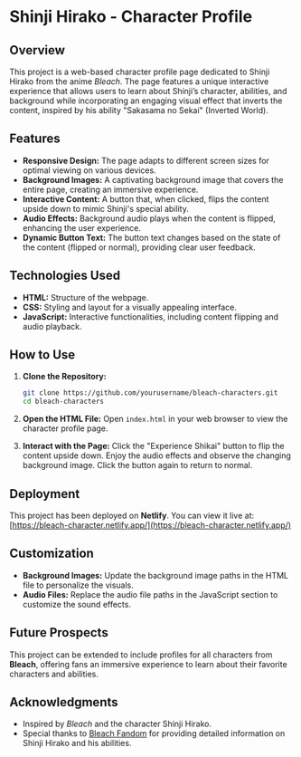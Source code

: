 # Shinji Hirako - Character Profile

## Overview

This project is a web-based character profile page dedicated to Shinji Hirako from the anime *Bleach*. The page features a unique interactive experience that allows users to learn about Shinji’s character, abilities, and background while incorporating an engaging visual effect that inverts the content, inspired by his ability "Sakasama no Sekai" (Inverted World).

## Features

- **Responsive Design:** The page adapts to different screen sizes for optimal viewing on various devices.
- **Background Images:** A captivating background image that covers the entire page, creating an immersive experience.
- **Interactive Content:** A button that, when clicked, flips the content upside down to mimic Shinji's special ability.
- **Audio Effects:** Background audio plays when the content is flipped, enhancing the user experience.
- **Dynamic Button Text:** The button text changes based on the state of the content (flipped or normal), providing clear user feedback.

## Technologies Used

- **HTML:** Structure of the webpage.
- **CSS:** Styling and layout for a visually appealing interface.
- **JavaScript:** Interactive functionalities, including content flipping and audio playback.

## How to Use

1. **Clone the Repository:**
   ```bash
   git clone https://github.com/yourusername/bleach-characters.git
   cd bleach-characters
   ```

2. **Open the HTML File:**
   Open `index.html` in your web browser to view the character profile page.

3. **Interact with the Page:**
   Click the "Experience Shikai" button to flip the content upside down. Enjoy the audio effects and observe the changing background image. Click the button again to return to normal.

## Deployment

This project has been deployed on **Netlify**. You can view it live at: [https://bleach-character.netlify.app/](https://bleach-character.netlify.app/)

## Customization

- **Background Images:** Update the background image paths in the HTML file to personalize the visuals.
- **Audio Files:** Replace the audio file paths in the JavaScript section to customize the sound effects.

## Future Prospects

This project can be extended to include profiles for all characters from **Bleach**, offering fans an immersive experience to learn about their favorite characters and abilities.

## Acknowledgments

- Inspired by *Bleach* and the character Shinji Hirako.
- Special thanks to [Bleach Fandom](https://bleach.fandom.com/wiki/Shinji_Hirako) for providing detailed information on Shinji Hirako and his abilities.